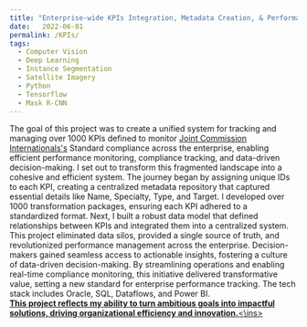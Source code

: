 ```yaml
---
title: "Enterprise-wide KPIs Integration, Metadata Creation, & Performance Monitoring"
date:   2022-06-01
permalink: /KPIs/
tags:
  - Computer Vision
  - Deep Learning
  - Instance Segmentation
  - Satellite Imagery
  - Python
  - Tensorflow
  - Mask R-CNN
---
```


The goal of this project was to create a unified system for tracking and managing over 1000 KPIs defined to monitor [Joint Commission Internationals's](https://www.jointcommissioninternational.org) Standard compliance across the enterprise, enabling efficient performance monitoring, compliance tracking, and data-driven decision-making. I set out to transform this fragmented landscape into a cohesive and efficient system. The journey began by assigning unique IDs to each KPI, creating a centralized metadata repository that captured essential details like Name, Specialty, Type, and Target. I developed over 1000 transformation packages, ensuring each KPI adhered to a standardized format. Next, I built a robust data model that defined relationships between KPIs and integrated them into a centralized system.
This project eliminated data silos, provided a single source of truth, and revolutionized performance management across the enterprise. Decision-makers gained seamless access to actionable insights, fostering a culture of data-driven decision-making. By streamlining operations and enabling real-time compliance monitoring, this initiative delivered transformative value, setting a new standard for enterprise performance tracking. The tech stack includes Oracle, SQL, Dataflows, and Power BI.
\
<ins>**This project reflects my ability to turn ambitious goals into impactful solutions, driving organizational efficiency and innovation.**<\ins>
